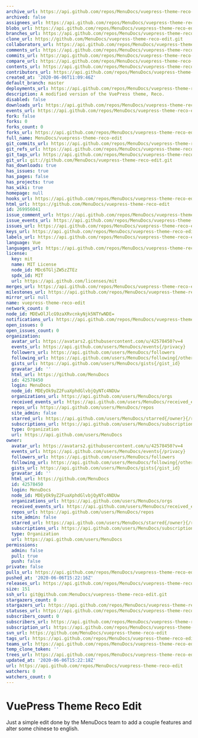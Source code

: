 ```yaml
---
archive_url: https://api.github.com/repos/MenuDocs/vuepress-theme-reco-edit/{archive_format}{/ref}
archived: false
assignees_url: https://api.github.com/repos/MenuDocs/vuepress-theme-reco-edit/assignees{/user}
blobs_url: https://api.github.com/repos/MenuDocs/vuepress-theme-reco-edit/git/blobs{/sha}
branches_url: https://api.github.com/repos/MenuDocs/vuepress-theme-reco-edit/branches{/branch}
clone_url: https://github.com/MenuDocs/vuepress-theme-reco-edit.git
collaborators_url: https://api.github.com/repos/MenuDocs/vuepress-theme-reco-edit/collaborators{/collaborator}
comments_url: https://api.github.com/repos/MenuDocs/vuepress-theme-reco-edit/comments{/number}
commits_url: https://api.github.com/repos/MenuDocs/vuepress-theme-reco-edit/commits{/sha}
compare_url: https://api.github.com/repos/MenuDocs/vuepress-theme-reco-edit/compare/{base}...{head}
contents_url: https://api.github.com/repos/MenuDocs/vuepress-theme-reco-edit/contents/{+path}
contributors_url: https://api.github.com/repos/MenuDocs/vuepress-theme-reco-edit/contributors
created_at: '2020-06-06T11:09:46Z'
default_branch: master
deployments_url: https://api.github.com/repos/MenuDocs/vuepress-theme-reco-edit/deployments
description: A modified version of the VuePress theme, Reco.
disabled: false
downloads_url: https://api.github.com/repos/MenuDocs/vuepress-theme-reco-edit/downloads
events_url: https://api.github.com/repos/MenuDocs/vuepress-theme-reco-edit/events
fork: false
forks: 0
forks_count: 0
forks_url: https://api.github.com/repos/MenuDocs/vuepress-theme-reco-edit/forks
full_name: MenuDocs/vuepress-theme-reco-edit
git_commits_url: https://api.github.com/repos/MenuDocs/vuepress-theme-reco-edit/git/commits{/sha}
git_refs_url: https://api.github.com/repos/MenuDocs/vuepress-theme-reco-edit/git/refs{/sha}
git_tags_url: https://api.github.com/repos/MenuDocs/vuepress-theme-reco-edit/git/tags{/sha}
git_url: git://github.com/MenuDocs/vuepress-theme-reco-edit.git
has_downloads: true
has_issues: true
has_pages: false
has_projects: true
has_wiki: true
homepage: null
hooks_url: https://api.github.com/repos/MenuDocs/vuepress-theme-reco-edit/hooks
html_url: https://github.com/MenuDocs/vuepress-theme-reco-edit
id: 269956041
issue_comment_url: https://api.github.com/repos/MenuDocs/vuepress-theme-reco-edit/issues/comments{/number}
issue_events_url: https://api.github.com/repos/MenuDocs/vuepress-theme-reco-edit/issues/events{/number}
issues_url: https://api.github.com/repos/MenuDocs/vuepress-theme-reco-edit/issues{/number}
keys_url: https://api.github.com/repos/MenuDocs/vuepress-theme-reco-edit/keys{/key_id}
labels_url: https://api.github.com/repos/MenuDocs/vuepress-theme-reco-edit/labels{/name}
language: Vue
languages_url: https://api.github.com/repos/MenuDocs/vuepress-theme-reco-edit/languages
license:
  key: mit
  name: MIT License
  node_id: MDc6TGljZW5zZTEz
  spdx_id: MIT
  url: https://api.github.com/licenses/mit
merges_url: https://api.github.com/repos/MenuDocs/vuepress-theme-reco-edit/merges
milestones_url: https://api.github.com/repos/MenuDocs/vuepress-theme-reco-edit/milestones{/number}
mirror_url: null
name: vuepress-theme-reco-edit
network_count: 0
node_id: MDEwOlJlcG9zaXRvcnkyNjk5NTYwNDE=
notifications_url: https://api.github.com/repos/MenuDocs/vuepress-theme-reco-edit/notifications{?since,all,participating}
open_issues: 0
open_issues_count: 0
organization:
  avatar_url: https://avatars2.githubusercontent.com/u/42578450?v=4
  events_url: https://api.github.com/users/MenuDocs/events{/privacy}
  followers_url: https://api.github.com/users/MenuDocs/followers
  following_url: https://api.github.com/users/MenuDocs/following{/other_user}
  gists_url: https://api.github.com/users/MenuDocs/gists{/gist_id}
  gravatar_id: ''
  html_url: https://github.com/MenuDocs
  id: 42578450
  login: MenuDocs
  node_id: MDEyOk9yZ2FuaXphdGlvbjQyNTc4NDUw
  organizations_url: https://api.github.com/users/MenuDocs/orgs
  received_events_url: https://api.github.com/users/MenuDocs/received_events
  repos_url: https://api.github.com/users/MenuDocs/repos
  site_admin: false
  starred_url: https://api.github.com/users/MenuDocs/starred{/owner}{/repo}
  subscriptions_url: https://api.github.com/users/MenuDocs/subscriptions
  type: Organization
  url: https://api.github.com/users/MenuDocs
owner:
  avatar_url: https://avatars2.githubusercontent.com/u/42578450?v=4
  events_url: https://api.github.com/users/MenuDocs/events{/privacy}
  followers_url: https://api.github.com/users/MenuDocs/followers
  following_url: https://api.github.com/users/MenuDocs/following{/other_user}
  gists_url: https://api.github.com/users/MenuDocs/gists{/gist_id}
  gravatar_id: ''
  html_url: https://github.com/MenuDocs
  id: 42578450
  login: MenuDocs
  node_id: MDEyOk9yZ2FuaXphdGlvbjQyNTc4NDUw
  organizations_url: https://api.github.com/users/MenuDocs/orgs
  received_events_url: https://api.github.com/users/MenuDocs/received_events
  repos_url: https://api.github.com/users/MenuDocs/repos
  site_admin: false
  starred_url: https://api.github.com/users/MenuDocs/starred{/owner}{/repo}
  subscriptions_url: https://api.github.com/users/MenuDocs/subscriptions
  type: Organization
  url: https://api.github.com/users/MenuDocs
permissions:
  admin: false
  pull: true
  push: false
private: false
pulls_url: https://api.github.com/repos/MenuDocs/vuepress-theme-reco-edit/pulls{/number}
pushed_at: '2020-06-06T15:22:16Z'
releases_url: https://api.github.com/repos/MenuDocs/vuepress-theme-reco-edit/releases{/id}
size: 151
ssh_url: git@github.com:MenuDocs/vuepress-theme-reco-edit.git
stargazers_count: 0
stargazers_url: https://api.github.com/repos/MenuDocs/vuepress-theme-reco-edit/stargazers
statuses_url: https://api.github.com/repos/MenuDocs/vuepress-theme-reco-edit/statuses/{sha}
subscribers_count: 0
subscribers_url: https://api.github.com/repos/MenuDocs/vuepress-theme-reco-edit/subscribers
subscription_url: https://api.github.com/repos/MenuDocs/vuepress-theme-reco-edit/subscription
svn_url: https://github.com/MenuDocs/vuepress-theme-reco-edit
tags_url: https://api.github.com/repos/MenuDocs/vuepress-theme-reco-edit/tags
teams_url: https://api.github.com/repos/MenuDocs/vuepress-theme-reco-edit/teams
temp_clone_token: ''
trees_url: https://api.github.com/repos/MenuDocs/vuepress-theme-reco-edit/git/trees{/sha}
updated_at: '2020-06-06T15:22:18Z'
url: https://api.github.com/repos/MenuDocs/vuepress-theme-reco-edit
watchers: 0
watchers_count: 0
---
```


# VuePress Theme Reco Edit

Just a simple edit done by the MenuDocs team to add a couple features and alter some chinese to english.

